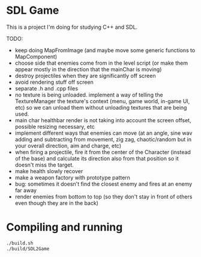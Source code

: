 # SDL Game

This is a project I'm doing for studying C++ and SDL.

TODO:
- keep doing MapFromImage (and maybe move some generic functions to MapComponent)
- choose side that enemies come from in the level script (or make them appear mostly in the direction that the mainChar is moving)
- destroy projectiles when they are significantly off screen
- avoid rendering stuff off screen
- separate .h and .cpp files
- no texture is being unloaded. implement a way of telling the TextureManager the texture's context (menu, game world, in-game UI, etc) so we can unload them without unloading textures that are being used.
- main char healthbar render is not taking into account the screen offset, possible resizing necessary, etc
- implement different ways that enemies can move (at an angle, sine wav adding and subtracting from movement, zig zag, chaotic/random but in your overall direction, aim and charge, etc)
- when firing a projectile, fire it from the center of the Character (instead of the base) and calculate its direction also from that position so it doesn't miss the target. 
- make health slowly recover
- make a weapon factory with prototype pattern
- bug: sometimes it doesn't find the closest enemy and fires at an enemy far away
- render enemies from bottom to top (so they don't stay in front of others even though they are in the back)

# Compiling and running

```bash
./build.sh
./build/SDL2Game
```
